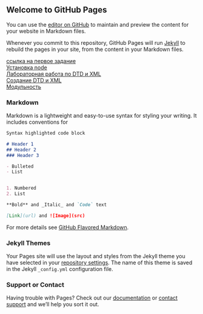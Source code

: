 ## Welcome to GitHub Pages

You can use the [editor on GitHub](https://github.com/VexelB/VexelB.GitHub.io/edit/master/README.md) to maintain and preview the content for your website in Markdown files.

Whenever you commit to this repository, GitHub Pages will run [Jekyll](https://jekyllrb.com/) to rebuild the pages in your site, from the content in your Markdown files.

<a href="https://github.com/VexelB/main/blob/master/index.js">ссылка на первое задание</a><br>
<a href="https://github.com/VexelB/web_lr1/tree/master/lr1">Установка node</a><br>
<a href="https://github.com/VexelB/web_lr1/tree/master/lr2">Лабораторная работа по DTD и XML</a><br>
<a href="https://github.com/VexelB/web_lr1/tree/master/lr3-60918">Создание DTD и XML</a><br>
<a href="https://vexelb.github.io/270918/">Модульность</a><br>

### Markdown

Markdown is a lightweight and easy-to-use syntax for styling your writing. It includes conventions for

```markdown
Syntax highlighted code block

# Header 1
## Header 2
### Header 3

- Bulleted
- List


1. Numbered
2. List

**Bold** and _Italic_ and `Code` text

[Link](url) and ![Image](src)
```

For more details see [GitHub Flavored Markdown](https://guides.github.com/features/mastering-markdown/).

### Jekyll Themes

Your Pages site will use the layout and styles from the Jekyll theme you have selected in your [repository settings](https://github.com/VexelB/VexelB.GitHub.io/settings). The name of this theme is saved in the Jekyll `_config.yml` configuration file.

### Support or Contact

Having trouble with Pages? Check out our [documentation](https://help.github.com/categories/github-pages-basics/) or [contact support](https://github.com/contact) and we’ll help you sort it out.
